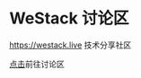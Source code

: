 # WeStack 讨论区

https://westack.live 技术分享社区

[点击](https://github.com/westacklive/discussions/discussions)前往讨论区
